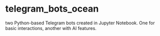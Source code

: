 # telegram_bots_ocean
two Python-based Telegram bots created in Jupyter Notebook. One for basic interactions, another with AI features.

